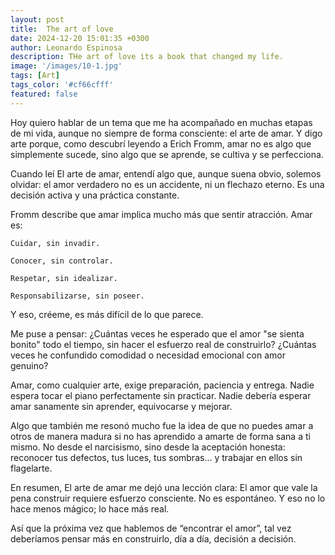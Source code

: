 ```yaml
---
layout: post
title:  The art of love
date: 2024-12-20 15:01:35 +0300
author: Leonardo Espinosa
description: THe art of love its a book that changed my life.
image: '/images/10-1.jpg'
tags: [Art]
tags_color: '#cf66cfff'
featured: false
---
```


Hoy quiero hablar de un tema que me ha acompañado en muchas etapas de mi vida, aunque no siempre de forma consciente: el arte de amar. Y digo arte porque, como descubrí leyendo a Erich Fromm, amar no es algo que simplemente sucede, sino algo que se aprende, se cultiva y se perfecciona.

Cuando leí El arte de amar, entendí algo que, aunque suena obvio, solemos olvidar: el amor verdadero no es un accidente, ni un flechazo eterno. Es una decisión activa y una práctica constante.

Fromm describe que amar implica mucho más que sentir atracción. Amar es:

    Cuidar, sin invadir.

    Conocer, sin controlar.

    Respetar, sin idealizar.

    Responsabilizarse, sin poseer.

Y eso, créeme, es más difícil de lo que parece.

Me puse a pensar:
¿Cuántas veces he esperado que el amor "se sienta bonito" todo el tiempo, sin hacer el esfuerzo real de construirlo?
¿Cuántas veces he confundido comodidad o necesidad emocional con amor genuino?

Amar, como cualquier arte, exige preparación, paciencia y entrega.
Nadie espera tocar el piano perfectamente sin practicar. Nadie debería esperar amar sanamente sin aprender, equivocarse y mejorar.

Algo que también me resonó mucho fue la idea de que no puedes amar a otros de manera madura si no has aprendido a amarte de forma sana a ti mismo.
No desde el narcisismo, sino desde la aceptación honesta: reconocer tus defectos, tus luces, tus sombras... y trabajar en ellos sin flagelarte.

En resumen, El arte de amar me dejó una lección clara:
El amor que vale la pena construir requiere esfuerzo consciente. No es espontáneo. Y eso no lo hace menos mágico; lo hace más real.

Así que la próxima vez que hablemos de “encontrar el amor”, tal vez deberíamos pensar más en construirlo, día a día, decisión a decisión.